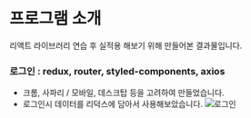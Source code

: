 # 프로그램 소개
리액트 라이브러리 연습 후 실적용 해보기 위해 만들어본 결과물입니다. <br>
### 로그인 : redux, router, styled-components, axios
- 크롬, 사파리 / 모바일, 데스크탑 등을 고려하여 만들었습니다.<br>
- 로그인시 데이터를 리덕스에 담아서 사용해보았습니다.
![로그인](https://user-images.githubusercontent.com/86910922/146677171-a14c9704-d1ef-4f9b-b028-3626a3724c31.gif)
